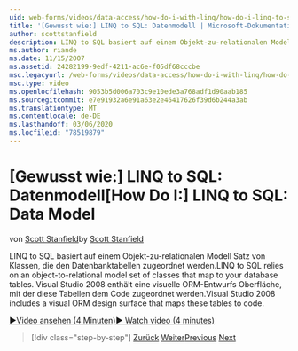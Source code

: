 ```yaml
---
uid: web-forms/videos/data-access/how-do-i-with-linq/how-do-i-linq-to-sql-data-model
title: '[Gewusst wie:] LINQ to SQL: Datenmodell | Microsoft-Dokumentation'
author: scottstanfield
description: LINQ to SQL basiert auf einem Objekt-zu-relationalen Modell Satz von Klassen, die den Datenbanktabellen zugeordnet werden. Visual Studio 2008 enthält eine visuelle ORM-Entwurfs Oberfläche...
ms.author: riande
ms.date: 11/15/2007
ms.assetid: 24282199-9edf-4211-ac6e-f05df68cccbe
msc.legacyurl: /web-forms/videos/data-access/how-do-i-with-linq/how-do-i-linq-to-sql-data-model
msc.type: video
ms.openlocfilehash: 9053b5d006a703c9e10ede3a768adf1d90aab185
ms.sourcegitcommit: e7e91932a6e91a63e2e46417626f39d6b244a3ab
ms.translationtype: MT
ms.contentlocale: de-DE
ms.lasthandoff: 03/06/2020
ms.locfileid: "78519879"
---
```

# <a name="how-do-i-linq-to-sql-data-model"></a><span data-ttu-id="2addc-104">[Gewusst wie:] LINQ to SQL: Datenmodell</span><span class="sxs-lookup"><span data-stu-id="2addc-104">[How Do I:] LINQ to SQL: Data Model</span></span>

<span data-ttu-id="2addc-105">von [Scott Stanfield](https://github.com/scottstanfield)</span><span class="sxs-lookup"><span data-stu-id="2addc-105">by [Scott Stanfield](https://github.com/scottstanfield)</span></span>

<span data-ttu-id="2addc-106">LINQ to SQL basiert auf einem Objekt-zu-relationalen Modell Satz von Klassen, die den Datenbanktabellen zugeordnet werden.</span><span class="sxs-lookup"><span data-stu-id="2addc-106">LINQ to SQL relies on an object-to-relational model set of classes that map to your database tables.</span></span> <span data-ttu-id="2addc-107">Visual Studio 2008 enthält eine visuelle ORM-Entwurfs Oberfläche, mit der diese Tabellen dem Code zugeordnet werden.</span><span class="sxs-lookup"><span data-stu-id="2addc-107">Visual Studio 2008 includes a visual ORM design surface that maps these tables to code.</span></span>

[<span data-ttu-id="2addc-108">&#9654;Video ansehen (4 Minuten)</span><span class="sxs-lookup"><span data-stu-id="2addc-108">&#9654; Watch video (4 minutes)</span></span>](https://channel9.msdn.com/Blogs/ASP-NET-Site-Videos/how-do-i-linq-to-sql-data-model)

> [!div class="step-by-step"]
> <span data-ttu-id="2addc-109">[Zurück](how-do-i-linq-to-sql-overview.md)
> [Weiter](how-do-i-linq-to-sql-querying-the-database.md)</span><span class="sxs-lookup"><span data-stu-id="2addc-109">[Previous](how-do-i-linq-to-sql-overview.md)
[Next](how-do-i-linq-to-sql-querying-the-database.md)</span></span>
